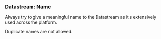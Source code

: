 ### Datastream: Name

Always try to give a meaningful name to the Datastream as it's extensively used across the platform. 

Duplicate names are not allowed.
